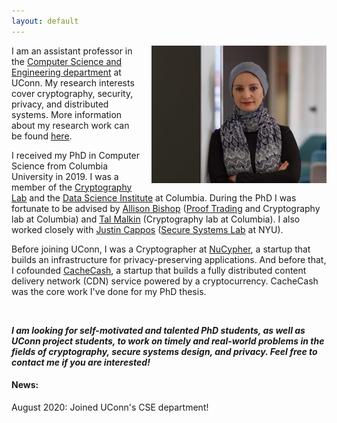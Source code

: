 ```yaml
---
layout: default
---
```


<img style="float: right;margin-left: 15px;" src="images/ghada0.jpg" alt="myprofile" width="280" height="220"> 


I am an assistant professor in the [Computer Science and Engineering department](https://www.cse.uconn.edu/) at UConn. My research interests cover cryptography, security, privacy, and distributed systems. More information about my research work can be found [here](/research/).
 

I received my PhD in Computer Science from Columbia University in 2019. I was a member of the [Cryptography Lab](http://www.cs.columbia.edu/crypto) and the [Data Science Institute](https://datascience.columbia.edu/) at Columbia. During the PhD I was fortunate to be advised by [Allison Bishop](https://www.thecomputersciencecomedian.com) ([Proof Trading](https://prooftrading.com/) and Cryptography lab at Columbia) and [Tal Malkin](http://www.cs.columbia.edu/~tal) (Cryptography lab at Columbia). I also worked closely with [Justin Cappos](https://ssl.engineering.nyu.edu/personalpages/jcappos/) ([Secure Systems Lab](https://ssl.engineering.nyu.edu) at NYU).
 

Before joining UConn, I was a Cryptographer at [NuCypher](https://www.nucypher.com/), a startup that builds an infrastructure for privacy-preserving applications. And before that, I cofounded [CacheCash](https://cachecash.com), a startup that builds a fully distributed content delivery network (CDN) service powered by a cryptocurrency. CacheCash was the core work I've done for my PhD thesis.

<br/>

***I am looking for self-motivated and talented PhD students, as well as UConn project students, to work on timely and real-world problems in the fields of cryptography, secure systems design, and privacy. Feel free to contact me if you are interested!*** <br/>


#### **News:**

August 2020:     Joined UConn's CSE department!
